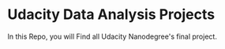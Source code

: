 # Udacity Data Analysis Projects

In this Repo, you will Find all Udacity Nanodegree's final project.
